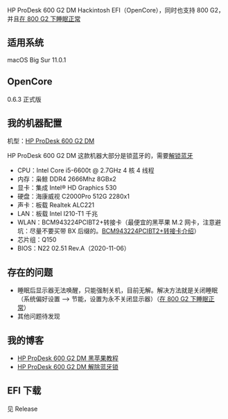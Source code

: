 HP ProDesk 600 G2 DM Hackintosh EFI（OpenCore），同时也支持 800 G2，并且[在 800 G2 下睡眠正常](https://github.com/wcjxixi/HP-ProDesk-600G2-DM-Hackintosh/issues/1)

## 适用系统

macOS Big Sur 11.0.1

## OpenCore

0.6.3 正式版

## 我的机器配置

机型：[HP ProDesk 600 G2 DM](https://support.hp.com/cn-zh/product/hp-prodesk-600-g2-desktop-mini-pc/8376393/model/8376394/document/c04844247)

HP ProDesk 600 G2 DM 这款机器大部分是锁蓝牙的，需要[解锁蓝牙](https://ppgg.in/13060.html)

+ CPU：Intel Core i5-6600t @ 2.7GHz 4 核 4 线程
+ 内存：枭鲸 DDR4 2666Mhz 8GBx2
+ 显卡：集成 Intel® HD Graphics 530
+ 硬盘：海康威视 C2000Pro 512G 2280x1
+ 声卡：板载 Realtek ALC221
+ LAN：板载 Intel I210-T1 千兆
+ WLAN：BCM943224PCIBT2+转接卡（最便宜的黑苹果 M.2 网卡，注意避坑：尽量不要买带 BX 后缀的。[BCM943224PCIBT2+转接卡介绍](https://youtu.be/ycKhGNuPM2M)）
+ 芯片组：Q150
+ BIOS：N22 02.51 Rev.A（2020-11-06）

## 存在的问题

+ 睡眠后显示器无法唤醒，只能强制关机，目前无解。解决方法就是关闭睡眠（系统偏好设置 —> 节能，设置为永不关闭显示器）（[在 800 G2 下睡眠正常](https://github.com/wcjxixi/HP-ProDesk-600G2-DM-Hackintosh/issues/1)）
+ 其他问题待发现

## 我的博客

+ [HP ProDesk 600 G2 DM 黑苹果教程](https://ppgg.in/13067.html)
+ [HP ProDesk 600 G2 DM 解除蓝牙锁](https://ppgg.in/13060.html)


## EFI 下载

见 Release
